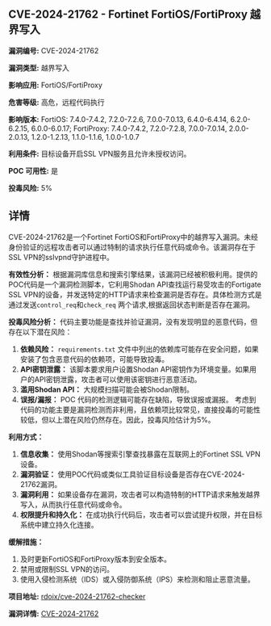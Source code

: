 ## CVE-2024-21762 - Fortinet FortiOS/FortiProxy 越界写入

**漏洞编号:** CVE-2024-21762

**漏洞类型:** 越界写入

**影响应用:** FortiOS/FortiProxy

**危害等级:** 高危，远程代码执行

**影响版本:** FortiOS: 7.4.0-7.4.2, 7.2.0-7.2.6, 7.0.0-7.0.13, 6.4.0-6.4.14, 6.2.0-6.2.15, 6.0.0-6.0.17; FortiProxy: 7.4.0-7.4.2, 7.2.0-7.2.8, 7.0.0-7.0.14, 2.0.0-2.0.13, 1.2.0-1.2.13, 1.1.0-1.1.6, 1.0.0-1.0.7

**利用条件:** 目标设备开启SSL VPN服务且允许未授权访问。

**POC 可用性:** 是

**投毒风险:** 5%

## 详情

CVE-2024-21762是一个Fortinet FortiOS和FortiProxy中的越界写入漏洞。未经身份验证的远程攻击者可以通过特制的请求执行任意代码或命令。该漏洞存在于SSL VPN的sslvpnd守护进程中。 

**有效性分析：**
根据漏洞库信息和搜索引擎结果，该漏洞已经被积极利用。提供的POC代码是一个漏洞检测脚本，它利用Shodan API查找运行易受攻击的Fortigate SSL VPN的设备，并发送特定的HTTP请求来检查漏洞是否存在。具体检测方式是通过发送`control_req`和`check_req` 两个请求,根据返回状态判断是否存在漏洞。

**投毒风险分析：**
代码主要功能是查找并验证漏洞，没有发现明显的恶意代码，但存在以下潜在风险：
1.  **依赖风险：** `requirements.txt` 文件中列出的依赖库可能存在安全问题，如果安装了包含恶意代码的依赖项，可能导致投毒。
2.  **API密钥泄露：** 该脚本要求用户设置Shodan API密钥作为环境变量。如果用户的API密钥泄露，攻击者可以使用该密钥进行恶意活动。
3.  **滥用Shodan API：** 大规模扫描可能会被Shodan限制。
4.  **误报/漏报：** POC 代码的检测逻辑可能存在缺陷，导致误报或漏报。
考虑到代码的功能主要是漏洞检测而非利用，且依赖项比较常见，直接投毒的可能性较低，但以上潜在风险仍然存在。因此，投毒风险估计为5%。

**利用方式：**
1.  **信息收集：** 使用Shodan等搜索引擎查找暴露在互联网上的Fortinet SSL VPN设备。
2.  **漏洞验证：** 使用POC代码或类似工具验证目标设备是否存在CVE-2024-21762漏洞。
3.  **漏洞利用：** 如果设备存在漏洞，攻击者可以构造特制的HTTP请求来触发越界写入，从而执行任意代码或命令。
4.  **权限提升和持久化：** 在成功执行代码后，攻击者可以尝试提升权限，并在目标系统中建立持久化连接。

**缓解措施：**
1.  及时更新FortiOS和FortiProxy版本到安全版本。
2.  禁用或限制SSL VPN的访问。
3.  使用入侵检测系统（IDS）或入侵防御系统（IPS）来检测和阻止恶意流量。

**项目地址:** [rdoix/cve-2024-21762-checker](https://github.com/rdoix/cve-2024-21762-checker)

**漏洞详情:** [CVE-2024-21762](https://nvd.nist.gov/vuln/detail/CVE-2024-21762)